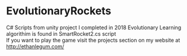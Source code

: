 # EvolutionaryRockets
C# Scripts from unity project I completed in 2018
Evolutionary Learning algorithim is found in SmartRocket2.cs script
<br>
If you want to play the game visit the projects section on my website at http://ethanlegum.com/
